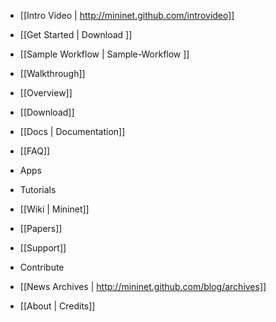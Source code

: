 * [[Intro Video | http://mininet.github.com/introvideo]]
* [[Get Started | Download ]]
* [[Sample Workflow | Sample-Workflow ]]
* [[Walkthrough]]
* [[Overview]]

* [[Download]]
* [[Docs | Documentation]]
* [[FAQ]]
* Apps
* Tutorials
* [[Wiki | Mininet]]
* [[Papers]]

* [[Support]]
* Contribute
* [[News Archives | http://mininet.github.com/blog/archives]]
* [[About | Credits]]


